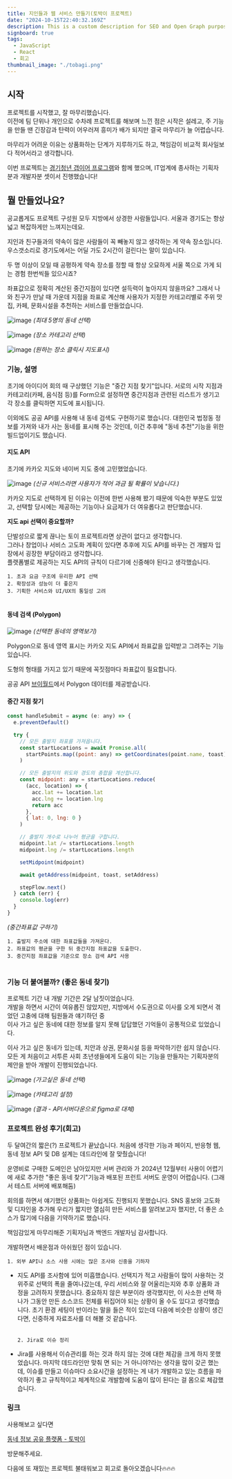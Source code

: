 ```yaml
---
title: 지인들과 웹 서비스 만들기(토박이 프로젝트)
date: "2024-10-15T22:40:32.169Z"
description: This is a custom description for SEO and Open Graph purposes, rather than the default generated excerpt. Simply add a description field to the frontmatter.
signboard: true
tags:
  - JavaScript
  - React
  - 회고
thumbnail_image: "./tobagi.png"
---
```


## 시작

프로젝트를 시작했고, 잘 마무리했습니다.<br />
이전에 팀 단위나 개인으로 수차례 프로젝트를 해보며 느낀 점은 시작은 설레고,
주 기능을 만들 땐 긴장감과 탄력이 어우러져 흥미가 배가 되지만
결국 마무리가 늘 어렵습니다.

마무리가 어려운 이유는 상품화하는 단계가 지루하기도 하고, 책임감이 비교적 회사일보다 적어서라고 생각합니다.

이번 프로젝트는 [경기청년 갭이어 프로그램](https://gwff.kr/base/board/read?boardManagementNo=33&boardNo=6851&searchCategory=&page=1&searchType=&searchWord=&menuLevel=2&menuNo=21 "링크")와 함께 했으며, IT업계에 종사하는 기획자 분과 개발자분 셋이서 진행했습니다!

## 뭘 만들었나요?

<!-- ![gif](./use-tobagi.gif) -->

공교롭게도 프로젝트 구성원 모두 지방에서 상경한 사람들입니다.
서울과 경기도는 항상 넓고 복잡하게만 느껴지는데요.

지인과 친구들과의 약속이 많은 사람들이 꼭 빼놓지 않고 생각하는 게 약속 장소입니다.
우스갯소리로 경기도에서는 어딜 가도 2시간이 걸린다는 말이 있습니다.

두 명 이상이 모일 때 공평하게 약속 장소를 정할 때 항상 오묘하게 서울 쪽으로 가게 되는 경험 한번씩들 있으시죠?

좌표값으로 정확히 계산된 중간지점이 있다면 설득력이 높아지지 않을까요?
그래서 나와 친구가 만날 때 가운데 지점을 좌표로 계산해 사용자가 지정한 카테고리별로 주위 맛집, 카페, 문화시설을 추천하는 서비스를 만들었습니다.

![image](./exam-1.png)
<span class="img-description">_(최대 5명의 동네 선택)_</span>

![image](./exam-2.png)
<span class="img-description">_(장소 카테고리 선택)_</span>

![image](./exam-3.png)
<span class="img-description">_(원하는 장소 클릭시 지도표시)_</span>

### 기능, 설명

초기에 아이디어 회의 때 구상했던 기능은 "중간 지점 찾기"입니다. 서로의 시작 지점과 카테고리(카페, 음식점 등)를 Form으로 설정하면 중간지점과 관련된 리스트가 생기고 각 장소를 클릭하면 지도에 표시됩니다.

이외에도 공공 API를 사용해 내 동네 검색도 구현하기로 했습니다.
대한민국 법정동 정보를 가져와 내가 사는 동네를 표시해 주는 것인데,
이건 추후에 "동네 추천"기능을 위한 빌드업이기도 했습니다.

#### 지도 API

초기에 카카오 지도와 네이버 지도 중에 고민했었습니다.

![image](./map-api-compare.png)
<span class="img-description">_(신규 서비스라면 사용자가 적어 과금 될 확률이 낮습니다.)_</span>

카카오 지도로 선택하게 된 이유는 이전에 한번 사용해 봤기 때문에 익숙한 부분도 있었고, 선택할 당시에는 제공하는 기능이나 요금제가 더 여유롭다고 판단했습니다.

**지도 api 선택이 중요할까?**

단발성으로 짧게 끊나는 토이 프로젝트라면 상관이 없다고 생각합니다.<br />
그러나 창업이나 서비스 고도화 계획이 있다면 추후에 지도 API를 바꾸는 건 개발자 입장에서 굉장한 부담이라고 생각합니다.<br />
플랫폼별로 제공하는 지도 API의 규칙이 다르기에 신중해야 된다고 생각했습니다.

`1. 초과 요금 구조에 유리한 API 선택`<br/>
`2. 확장성과 성능이 더 좋은지`<br/>
`3. 기획한 서비스와 UI/UX의 통일성 고려`<br/><br/>

#### 동네 검색 (Polygon)

![image](./polygon.png)
<span class="img-description">_(선택한 동네의 영역보기)_</span>

Polygon으로 동네 영역 표시는 카카오 지도 API에서 좌표값을 입력받고 그려주는 기능 있습니다.

도형의 형태를 가지고 있기 때문에 꼭짓점마다 좌표값이 필요합니다.

공공 API [브이월드](https://www.vworld.kr/ "링크")에서 Polygon 데이터를 제공받습니다.

#### 중간 지점 찾기

```javascript
const handleSubmit = async (e: any) => {
  e.preventDefault()

  try {
    // 모든 출발지 좌표를 가져옵니다.
    const startLocations = await Promise.all(
      startPoints.map((point: any) => getCoordinates(point.name, toast))
    )

    // 모든 출발지의 위도와 경도의 총합을 계산합니다.
    const midpoint: any = startLocations.reduce(
      (acc, location) => {
        acc.lat += location.lat
        acc.lng += location.lng
        return acc
      },
      { lat: 0, lng: 0 }
    )

    // 출발지 개수로 나누어 평균을 구합니다.
    midpoint.lat /= startLocations.length
    midpoint.lng /= startLocations.length

    setMidpoint(midpoint)

    await getAddress(midpoint, toast, setAddress)

    stepFlow.next()
  } catch (err) {
    console.log(err)
  }
}
```

<span class="img-description">_(중간좌표값 구하기)_</span>

`1. 출발지 주소에 대한 좌표값들을 가져온다.`<br/>
`2. 좌표값의 평균을 구한 뒤 중간지점 좌표값을 도출한다.`<br/>
`3. 중간지점 좌표값을 기준으로 장소 검색 API 사용`<br/><br/>

### 기능 더 붙여볼까? (좋은 동네 찾기)

프로젝트 기간 내 개발 기간은 2달 남짓이었습니다.<br/>
개발을 하면서 시간이 여유롭진 않았지만, 지방에서 수도권으로 이사를 오게 되면서 겪었던 고충에 대해 팀원들과 얘기하던 중 <br/>이사 가고 싶은 동네에 대한 정보를 알지 못해 답답했던 기억들이 공통적으로 있었습니다.

이사 가고 싶은 동네가 있는데, 치안과 상권, 문화시설 등을 파악하기란 쉽지 않습니다. <br/>모든 게 처음이고 서투른 사회 초년생들에게 도움이 되는 기능을 만들자는 기획자분의 제안을 받아 개발이 진행되었습니다.

![image](./new-feature-1.png)
<span class="img-description">_(가고싶은 동네 선택)_</span>

![image](./new-feature-2.png)
<span class="img-description">_(카테고리 설정)_</span>

![image](./new-feature-3.png)
<span class="img-description">_(결과 - API서버다운으로 figma로 대체)_</span>

### 프로젝트 완성 후기(회고)

두 달여간의 짧은(?) 프로젝트가 끝났습니다.
처음에 생각한 기능과 페이지, 반응형 웹, 동네 정보 API 및 DB 설계는 데드라인에 잘 맞췄습니다!

운영비로 구매한 도메인은 남아있지만 서버 관리와 가 2024년 12월부터 사용이 어렵기에 새로 추가한 "좋은 동네 찾기"기능과 배포된 프런트 서버도 운영이 어렵습니다. (그래서 테스트 서버에 배포해둠)

회의를 하면서 얘기했던 상품화는 아쉽게도 진행되지 못했습니다.
SNS 홍보와 고도화 및 디자인을 추가해 우리가 짧지만 열심히 만든 서비스를 알려보고자 했지만, 더 좋은 소스가 많기에 다음을 기약하기로 했습니다.

책임감있게 마무리해준 기획자님과 백엔드 개발자님 감사합니다.

개발하면서 배운점과 아쉬웠던 점이 있습니다.

`1. 외부 API나 소스 사용 시에는 많은 조사와 신중을 기하자`<br/>

- 지도 API를 조사함에 있어 미흡했습니다. 선택지가 적고 사람들이 많이 사용하는 것 위주로 선택의 폭을 줄여나갔는데, 우리 서비스와 잘 어울리는지와 추후 상품화 과정을 고려하지 못했습니다. 중요하지 않은 부분이라 생각했지만,
  이 사소한 선택 하나가 그동안 만든 소스코드 전체를 뒤집어야 되는 상황이 올 수도 있다고 생각했습니다. 초기 환경 세팅이 반이라는 말을 들은 적이 있는데
  다음에 비슷한 상황이 생긴다면, 신중하게 자료조사를 더 해볼 것 같습니다.<br/><br/>

  `2. Jira로 이슈 정리`<br/>

- Jira를 사용해서 이슈관리를 하는 것과 하지 않는 것에 대한 체감을 크게 하지 못했었습니다. 마지막 데드라인만 맞춰 면 되는 거 아니야?라는 생각을 많이 갖곤 했는데, 이슈를 만들고 이슈마다 소요시간을 설정하는 게 내가 개발하고 있는 흐름을 파악하기 좋고 규칙적이고 체계적으로 개발함에 도움이 많이 된다는 걸 몸으로 체감했습니다.

### 링크

사용해보고 싶다면

[동네 정보 공유 플랫폼 - 토박이](https://tobagi-dev.netlify.app/ "링크")

방문해주세요.

다음에 또 재밌는 프로젝트 불태워보고 회고로 돌아오겠습니다🔥🔥🔥
